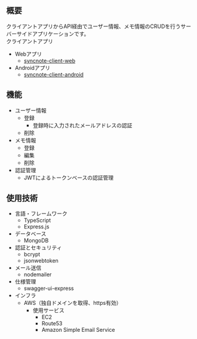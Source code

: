 ## 概要
クライアントアプリからAPI経由でユーザー情報、メモ情報のCRUDを行うサーバーサイドアプリケーションです。</br>
クライアントアプリ
- Webアプリ
  - [syncnote-client-web](https://github.com/Nkot117/syncnote-client-web)
- Androidアプリ
  - [syncnote-client-android](https://github.com/Nkot117/syncnote-client-android)

## 機能
- ユーザー情報
  - 登録
    - 登録時に入力されたメールアドレスの認証
  - 削除
- メモ情報
  - 登録
  - 編集
  - 削除
- 認証管理
  - JWTによるトークンベースの認証管理 

## 使用技術
- 言語・フレームワーク
  - TypeScript
  - Express.js
- データベース
  - MongoDB
- 認証とセキュリティ
  - bcrypt
  - jsonwebtoken
- メール送信
  - nodemailer
- 仕様管理
  - swagger-ui-express
- インフラ
  - AWS（独自ドメインを取得、https有効）
    - 使用サービス
      - EC2
      - Route53
      - Amazon Simple Email Service


